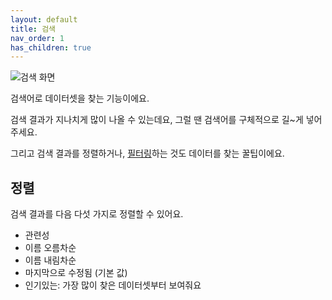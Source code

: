 ```yaml
---
layout: default
title: 검색
nav_order: 1
has_children: true
---
```


![검색 화면](/public-data/images/search.png)

검색어로 데이터셋을 찾는 기능이에요.

검색 결과가 지나치게 많이 나올 수 있는데요, 그럴 땐 검색어를 구체적으로 길~게 넣어주세요.

그리고 검색 결과를 정렬하거나, [필터링](search/filter)하는 것도 데이터를 찾는 꿀팁이에요.

## 정렬

검색 결과를 다음 다섯 가지로 정렬할 수 있어요.

* 관련성
* 이름 오름차순
* 이름 내림차순
* 마지막으로 수정됨 (기본 값)
* 인기있는: 가장 많이 찾은 데이터셋부터 보여줘요
